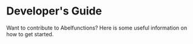 # Developer's Guide

Want to contribute to Abelfunctions? Here is some useful information on how to get started.
